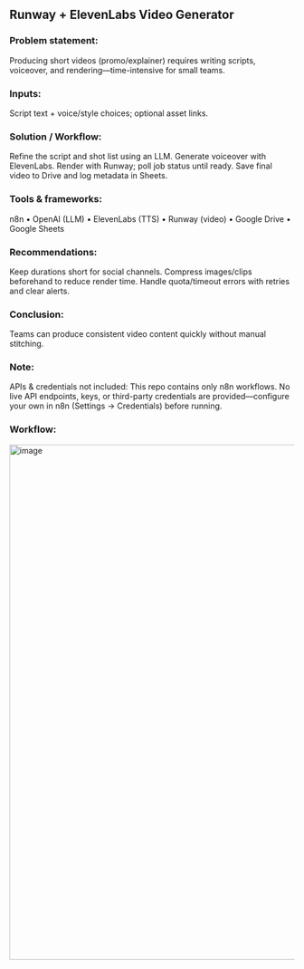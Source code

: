 ## Runway + ElevenLabs Video Generator

### Problem statement:
Producing short videos (promo/explainer) requires writing scripts, voiceover, and rendering—time-intensive for small teams.

### Inputs:
Script text + voice/style choices; optional asset links.

### Solution / Workflow:
Refine the script and shot list using an LLM.
Generate voiceover with ElevenLabs.
Render with Runway; poll job status until ready.
Save final video to Drive and log metadata in Sheets.

### Tools & frameworks:
n8n • OpenAI (LLM) • ElevenLabs (TTS) • Runway (video) • Google Drive • Google Sheets

### Recommendations:
Keep durations short for social channels.
Compress images/clips beforehand to reduce render time.
Handle quota/timeout errors with retries and clear alerts.

### Conclusion:
Teams can produce consistent video content quickly without manual stitching.

### Note:
APIs & credentials not included: This repo contains only n8n workflows. No live API endpoints, keys, or third-party credentials are provided—configure your own in n8n (Settings → Credentials) before running.

### Workflow:
<img width="1918" height="910" alt="image" src="https://github.com/user-attachments/assets/cba00485-0a67-4a22-ba4a-1260e3c50afb" />
